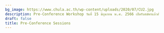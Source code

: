 ```yaml
---
bg_image: https://www.chula.ac.th/wp-content/uploads/2020/07/CU2.jpg
description: Pre-Conference Workshop วันที่ 15 มิถุนายน พ.ศ. 2566 เปิดรับสมัครแล้วตั้งแต่วันนี้ถึง 30 เม.ย. 66 ค่าลงทะเบียน workshop ละ 500 บาท
draft: false
title: Pre-Conference Sessions
---
```


